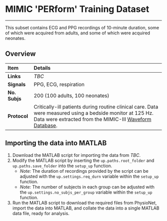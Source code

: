 # MIMIC 'PERform' Training Dataset

---

This subset contains ECG and PPG recordings of 10-minute duration, some of which were acquired from adults, and some of which were acquired neonates.

## Overview

 Item | Details 
 :--- | :--- 
 **Links** | _TBC_
 **Signals** | PPG, ECG, respiration
 **No. Subjs** | 200 (100 adults, 100 neonates)
 **Protocol** | Critically-ill patients during routine clinical care. Data were measured using a bedside monitor at 125 Hz. Data were extracted from the MIMIC-III [Waveform Database](https://physionet.org/content/mimic3wdb/1.0/).

## Importing the data into MATLAB

1. Download the MATLAB script for importing the data from _TBC_.
2. Modify the MATLAB script by inserting the `up.paths.root_folder` and `up.paths.save_folder` into the `setup_up` function.
   - _Note:_ The duration of recordings provided by the script can be adjusted with the `up.settings.req_durn` variable within the `setup_up` function.
   - _Note:_ The number of subjects in each group can be adjusted with the `up.settings.no_subjs_per_group` variable within the `setup_up` function.
3. Run the MATLAB script to download the required files from PhysioNet, import the data into MATLAB, and collate the data into a single MATLAB data file, ready for analysis.


